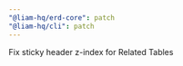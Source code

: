 ```yaml
---
"@liam-hq/erd-core": patch
"@liam-hq/cli": patch
---
```


Fix sticky header z-index for Related Tables
